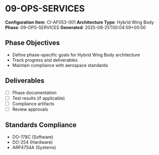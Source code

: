 # 09-OPS-SERVICES

**Configuration Item**: CI-AF053-001
**Architecture Type**: Hybrid Wing Body
**Phase**: 09-OPS-SERVICES
**Generated**: 2025-08-25T00:04:59+00:00

## Phase Objectives
- Define phase-specific goals for Hybrid Wing Body architecture
- Track progress and deliverables
- Maintain compliance with aerospace standards

## Deliverables
- [ ] Phase documentation
- [ ] Test results (if applicable)
- [ ] Compliance artifacts
- [ ] Review approvals

## Standards Compliance
- DO-178C (Software)
- DO-254 (Hardware)
- ARP4754A (Systems)

